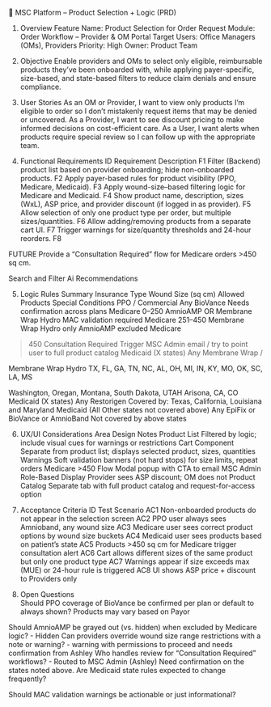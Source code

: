📄 MSC Platform – Product Selection + Logic (PRD)
1. Overview
Feature Name: Product Selection for Order Request
 Module: Order Workflow – Provider & OM Portal
 Target Users: Office Managers (OMs), Providers
 Priority: High
 Owner: Product Team

2. Objective
Enable providers and OMs to select only eligible, reimbursable products they’ve been onboarded with, while applying payer-specific, size-based, and state-based filters to reduce claim denials and ensure compliance.

3. User Stories
As an OM or Provider, I want to view only products I’m eligible to order so I don’t mistakenly request items that may be denied or uncovered.
As a Provider, I want to see discount pricing to make informed decisions on cost-efficient care.
As a User, I want alerts when products require special review so I can follow up with the appropriate team.



4. Functional Requirements
ID
Requirement Description
F1
Filter (Backend) product list based on provider onboarding; hide non-onboarded products.
F2
Apply payer-based rules for product visibility (PPO, Medicare, Medicaid).
F3
Apply wound-size–based filtering logic for Medicare and Medicaid.
F4
Show product name, description, sizes (WxL), ASP price, and provider discount (if logged in as provider).
F5
Allow selection of only one product type per order, but multiple sizes/quantities.
F6
Allow adding/removing products from a separate cart UI.
F7
Trigger warnings for size/quantity thresholds and 24-hour reorders.
F8

FUTURE
Provide a “Consultation Required” flow for Medicare orders >450 sq cm.

Search and Filter
Ai Recommendations 


5. Logic Rules Summary
Insurance Type
Wound Size (sq cm)
Allowed Products
Special Conditions
PPO / Commercial
Any
BioVance
Needs confirmation across plans
Medicare
0–250
AmnioAMP OR Membrane Wrap Hydro
MAC validation required
Medicare
251–450
Membrane Wrap Hydro only
AmnioAMP excluded
Medicare
>450
Consultation Required
Trigger MSC Admin email / try to point user to full product catalog
Medicaid (X states)
Any
Membrane Wrap / 


 Membrane Wrap Hydro
TX, FL, GA, TN, NC, AL, OH, MI, IN, KY, MO, OK, SC, LA, MS

Washington, Oregan, Montana, South Dakota, UTAH Arisona, CA, CO
Medicaid (X states)
Any
Restorigen
Covered by: Texas, California, Louisiana and Maryland
Medicaid (All Other states not covered above)
Any
EpiFix or BioVance or AmnioBand
Not covered by above states


6. UX/UI Considerations
Area
Design Notes
Product List
Filtered by logic; include visual cues for warnings or restrictions
Cart Component
Separate from product list; displays selected product, sizes, quantities
Warnings
Soft validation banners (not hard stops) for size limits, repeat orders
Medicare >450 Flow
Modal popup with CTA to email MSC Admin
Role-Based Display
Provider sees ASP discount; OM does not
Product Catalog
Separate tab with full product catalog and request-for-access option


7. Acceptance Criteria
ID
Test Scenario
AC1
Non-onboarded products do not appear in the selection screen
AC2
PPO user always sees Amnioband, any wound size
AC3
Medicare user sees correct product options by wound size buckets
AC4
Medicaid user sees products based on patient’s state
AC5
Products >450 sq cm for Medicare trigger consultation alert
AC6
Cart allows different sizes of the same product but only one product type
AC7
Warnings appear if size exceeds max (MUE) or 24-hour rule is triggered
AC8
UI shows ASP price + discount to Providers only


8. Open Questions  
Should PPO coverage of BioVance be confirmed per plan or default to always shown?
Products may vary based on Payor 


Should AmnioAMP be grayed out (vs. hidden) when excluded by Medicare logic?
	- Hidden
Can providers override wound size range restrictions with a note or warning?
	- warning with permissions to proceed and needs confirmation from Ashley
Who handles review for “Consultation Required” workflows?
	- Routed to MSC Admin (Ashley)
Need confirmation on the states noted above. Are Medicaid state rules expected to change frequently?


Should MAC validation warnings be actionable or just informational?
